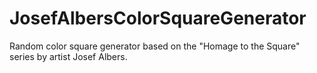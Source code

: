# JosefAlbersColorSquareGenerator
Random color square generator based on the "Homage to the Square" series by artist Josef Albers.
